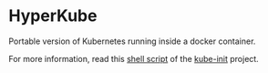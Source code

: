 # HyperKube

Portable version of Kubernetes running inside a docker container.

For more information, read this [shell script](https://github.com/meteorhacks/kube-init/blob/master/kube-init.sh) of the [kube-init](https://github.com/meteorhacks/kube-init) project.
